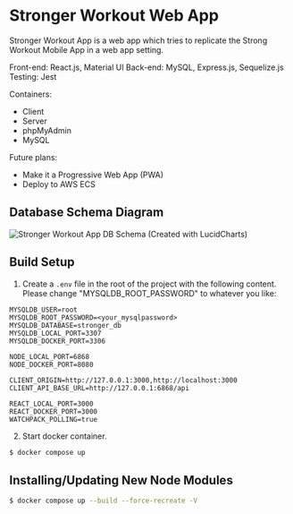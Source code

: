 # Stronger Workout Web App

Stronger Workout App is a web app which tries to replicate the Strong Workout Mobile App in a web app setting.

Front-end: React.js, Material UI
Back-end: MySQL, Express.js, Sequelize.js
Testing: Jest

Containers:
- Client
- Server
- phpMyAdmin
- MySQL

Future plans:
- Make it a Progressive Web App (PWA)
- Deploy to AWS ECS

## Database Schema Diagram
![Stronger Workout App DB Schema (Created with LucidCharts)](https://lucid.app/publicSegments/view/16a177f1-a126-4273-9946-a24e559e0f5a/image.png)

## Build Setup

1. Create a `.env` file in the root of the project with the following content. Please change "MYSQLDB_ROOT_PASSWORD" to whatever you like:

```plaintext
MYSQLDB_USER=root
MYSQLDB_ROOT_PASSWORD=<your_mysqlpassword>
MYSQLDB_DATABASE=stronger_db
MYSQLDB_LOCAL_PORT=3307
MYSQLDB_DOCKER_PORT=3306

NODE_LOCAL_PORT=6868
NODE_DOCKER_PORT=8080

CLIENT_ORIGIN=http://127.0.0.1:3000,http://localhost:3000
CLIENT_API_BASE_URL=http://127.0.0.1:6868/api

REACT_LOCAL_PORT=3000
REACT_DOCKER_PORT=3000
WATCHPACK_POLLING=true
```

2. Start docker container.

```bash
$ docker compose up
```

## Installing/Updating New Node Modules
```bash
$ docker compose up --build --force-recreate -V
```
